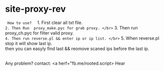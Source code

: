 # site-proxy-rev

`  How to use?  
` 1. First clear all txt file. </br>
` 2. Then Run  proxy_make.pyc for grab proxy. </br>
` 3. Then run proxy_ch.pyc for filter valid proxy. </br>
` 4. Then run reverse.pl && enter ip or ip list. </br>
` 5. When reverse.pl stop it will show last ip. </br>
 then you can easyly find last && reomove scaned ips before the last ip. </br>
 </br>

Any problem?  contact: <a herf="fb.me/rooted.script> Hear </a>    

